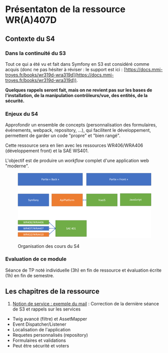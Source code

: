# Présentaton de la ressource WR(A)407D

## Contexte du S4

### Dans la continuité du S3

Tout ce qui a été vu et fait dans Symfony en S3 est considéré comme acquis (donc ne pas hésiter à réviser : le support est ici : [https://docs.mmi-troyes.fr/books/wr319d-wra319d](https://docs.mmi-troyes.fr/books/wr319d-wra319d)). 

**Quelques rappels seront fait, mais on ne revient pas sur les bases de l'installation, de la manipulation contrôleurs/vue, des entités, de la sécurité.**

### Enjeux du S4

Approfondir un ensemble de concepts (personnalisation des formulaires, événements, webpack, repository, ...), qui facilitent le développement, permettent de garder un code "propre" et "bien rangé".

Cette ressource sera en lien avec les ressources WR406/WRA406 (développement front) et la SAE WS401.

L'objectif est de produire un _workflow_ complet d'une application web "moderne".

<figure><img src="../.gitbook/assets/schema-S4 (2).png" alt=""><figcaption><p>Organisation des cours du S4</p></figcaption></figure>

### Evaluation de ce module

Séance de TP noté individuelle (3h) en fin de ressource et évaluation écrite (1h) en fin de semestre.

## Les chapitres de la ressource

1. [Notion de service : exemple du mail](seance-1-notion-de-service-exemple-du-mail.md) : Correction de la dernière séance de S3 et rappels sur les services



- Twig avancé (filtre) et AssetMapper
- Event Dispatcher/Listener
- Localisation de l'application
- Requetes personnalisés (repository)
- Formulaires et validations
- Peut être sécurité et voters
